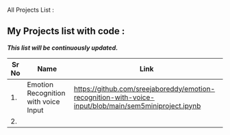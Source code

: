 All Projects List : 

## My Projects list with code : 
***This list will be continuously updated.***

                                                             
                                                              
| Sr No | Name                                              | Link                                |
| ----- | ------------------------------------------------- | ----------------------------------- |
|  1.   |    Emotion Recognition with voice Input           |  https://github.com/sreejaboreddy/emotion-recognition-with-voice-input/blob/main/sem5miniproject.ipynb |          
|  2.   |                             |  |
